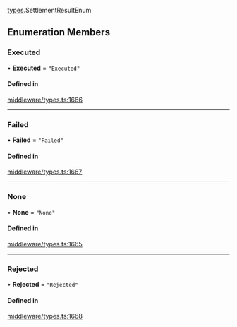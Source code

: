 [types](../../Modules/Types/Types.md).SettlementResultEnum

## Enumeration Members

### Executed

• **Executed** = ``"Executed"``

#### Defined in

[middleware/types.ts:1666](https://github.com/PolymeshAssociation/polymesh-sdk/blob/15be87e8/src/middleware/types.ts#L1666)

___

### Failed

• **Failed** = ``"Failed"``

#### Defined in

[middleware/types.ts:1667](https://github.com/PolymeshAssociation/polymesh-sdk/blob/15be87e8/src/middleware/types.ts#L1667)

___

### None

• **None** = ``"None"``

#### Defined in

[middleware/types.ts:1665](https://github.com/PolymeshAssociation/polymesh-sdk/blob/15be87e8/src/middleware/types.ts#L1665)

___

### Rejected

• **Rejected** = ``"Rejected"``

#### Defined in

[middleware/types.ts:1668](https://github.com/PolymeshAssociation/polymesh-sdk/blob/15be87e8/src/middleware/types.ts#L1668)

